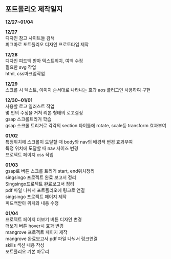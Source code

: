 ## 포트폴리오 제작일지

__12/27~01/04__

__12/27__</br>
디자인 참고 사이트들 검색</br>
피그마로 포트폴리오 디자인 프로토타입 제작</br>

__12/28__</br>
디자인 피드백 받아 텍스트위치, 여백 수정</br>
필요한 svg 작업</br>
html, css마크업작업</br>

__12/29__</br>
스크롤 시 텍스트, 이미지 순서대로 나타나는 효과 aos 플러그인 사용하여 구현 </br>

__12/30~01/01__</br>
사용할 로고 일러스트 작업</br>
몇 번의 수정을 거쳐 리본 형태의 로고결정</br>
gsap 스크롤트리거 학습</br>
gsap 스크롤 트리거로 각각의 section 타이틀에 rotate, scale등 transform 효과부여</br>

__01/02__</br>
특정위치에 스크롤이 도달할 때 body와 nav의 배경색 변경 효과부여</br>
특정 위치에 도달할 때 nav 사이즈 변경</br>
프로젝트 페이지 css 작업</br>

__01/03__</br>
gsap로 버튼 스크롤 트리거 start, end위치정리</br>
singsingo 프로젝트 완료 보고서 정리</br>
Singsingo프로젝트 완료보고서 정리 </br>
pdf 파일 나눠서 포트폴리오에 링크로 연결</br>
singsingo 프로젝트 페이지 제작</br>
피드백받아 위치와 내용 수정</br>

__01/04__</br>
프로젝트 페이지 더보기 버튼 디자인 변경</br>
더보기 버튼 hover시 효과 변경</br>
mangrove 프로젝트 페이지 제작</br>
mangrove 완료보고서 pdf 파일 나눠서 링크연결</br>
skills 섹션 내용 작성</br>
포트폴리오 기본 마무리</br>
